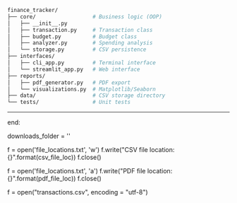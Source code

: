 ```bash
finance_tracker/
├── core/                  # Business logic (OOP)
│   ├── __init__.py
│   ├── transaction.py     # Transaction class
│   ├── budget.py          # Budget class
│   ├── analyzer.py        # Spending analysis
│   └── storage.py         # CSV persistence
├── interfaces/
│   ├── cli_app.py         # Terminal interface
│   └── streamlit_app.py   # Web interface
├── reports/
│   ├── pdf_generator.py   # PDF export
│   └── visualizations.py  # Matplotlib/Seaborn
├── data/                  # CSV storage directory
└── tests/                 # Unit tests
```

---

end:

downloads_folder = ''

f = open('file_locations.txt', 'w')
f.write("CSV file location: {}".format(csv_file_loc))
f.close()

f = open('file_locations.txt', 'a')
f.write("PDF file location: {}".format(pdf_file_loc))
f.close()

f = open("transactions.csv", encoding = "utf-8")
